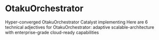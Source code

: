 # OtakuOrchestrator
Hyper-converged OtakuOrchestrator Catalyst implementing Here are 6 technical adjectives for OtakuOrchestrator: adaptive scalable-architecture with enterprise-grade cloud-ready capabilities
